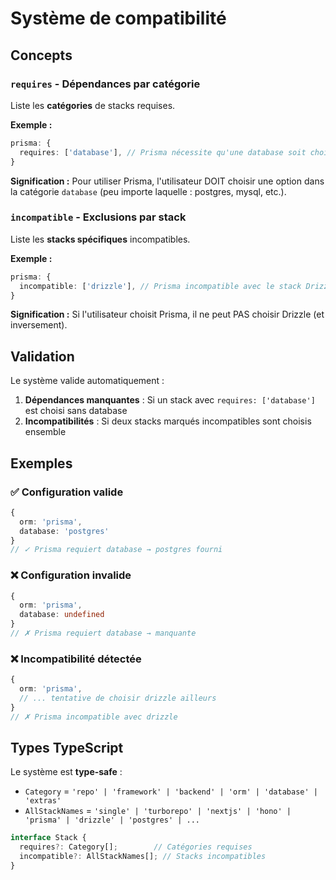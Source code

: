 # Système de compatibilité

## Concepts

### `requires` - Dépendances par **catégorie**
Liste les **catégories** de stacks requises.

**Exemple :**
```typescript
prisma: {
  requires: ['database'], // Prisma nécessite qu'une database soit choisie
}
```

**Signification :** Pour utiliser Prisma, l'utilisateur DOIT choisir une option dans la catégorie `database` (peu importe laquelle : postgres, mysql, etc.).

### `incompatible` - Exclusions par **stack**
Liste les **stacks spécifiques** incompatibles.

**Exemple :**
```typescript
prisma: {
  incompatible: ['drizzle'], // Prisma incompatible avec le stack Drizzle
}
```

**Signification :** Si l'utilisateur choisit Prisma, il ne peut PAS choisir Drizzle (et inversement).

## Validation

Le système valide automatiquement :

1. **Dépendances manquantes** : Si un stack avec `requires: ['database']` est choisi sans database
2. **Incompatibilités** : Si deux stacks marqués incompatibles sont choisis ensemble

## Exemples

### ✅ Configuration valide
```typescript
{
  orm: 'prisma',
  database: 'postgres'
}
// ✓ Prisma requiert database → postgres fourni
```

### ❌ Configuration invalide
```typescript
{
  orm: 'prisma',
  database: undefined
}
// ✗ Prisma requiert database → manquante
```

### ❌ Incompatibilité détectée
```typescript
{
  orm: 'prisma',
  // ... tentative de choisir drizzle ailleurs
}
// ✗ Prisma incompatible avec drizzle
```

## Types TypeScript

Le système est **type-safe** :

- `Category` = `'repo' | 'framework' | 'backend' | 'orm' | 'database' | 'extras'`
- `AllStackNames` = `'single' | 'turborepo' | 'nextjs' | 'hono' | 'prisma' | 'drizzle' | 'postgres' | ...`

```typescript
interface Stack {
  requires?: Category[];        // Catégories requises
  incompatible?: AllStackNames[]; // Stacks incompatibles
}
```
